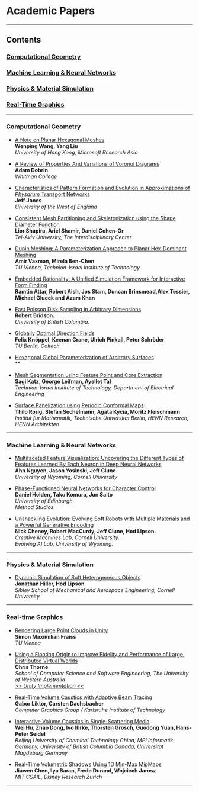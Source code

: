 Academic Papers
======
---
## Contents
### [Computational Geometry](https://github.com/GeorgeAdamon/ModernComputerGraphicsResources/blob/master/Categories/Publications/Academic%20Papers.md#computational-geometry-1)
### [Machine Learning & Neural Networks](https://github.com/GeorgeAdamon/ModernComputerGraphicsResources/blob/master/Categories/Publications/Academic%20Papers.md#machine-learning--neural-networks-1)
### [Physics & Material Simulation](https://github.com/GeorgeAdamon/ModernComputerGraphicsResources/blob/master/Categories/Publications/Academic%20Papers.md#physics--material-simulation-1)
### [Real-Time Graphics](https://github.com/GeorgeAdamon/ModernComputerGraphicsResources/blob/master/Categories/Publications/Academic%20Papers.md#real-time-graphics-1)

---

### Computational Geometry
* [A Note on Planar Hexagonal Meshes](https://www.microsoft.com/en-us/research/wp-content/uploads/2016/12/A-Note-on-Planar-Hexagonal-Meshes.pdf)<br/>**Wenping Wang, Yang Liu**<br/>_University of Hong Kong, Microsoft Research Asia_

* [A Review of Properties And Variations of Voronoi Diagrams](https://www.whitman.edu/Documents/Academics/Mathematics/dobrinat.pdf)<br/>**Adam Dobrin**<br/>_Whitman College_

* [Characteristics of Pattern Formation and Evolution in Approximations of _Physarum_ Transport Networks](http://eprints.uwe.ac.uk/15260/1/artl.2010.16.2.pdf)<br/>**Jeff Jones**<br/>_University of the West of England_

* [Consistent Mesh Partitioning and Skeletonization using the Shape Diameter Function](http://www.cs.jhu.edu/~misha/ReadingSeminar/Papers/Shapira08.pdf)<br/>**Lior Shapira, Ariel Shamir, Daniel Cohen-Or**<br/>_Tel-Aviv University, The Interdisciplinary Center_

* [Dupin Meshing: A Parameterization Approach to Planar Hex-Dominant Meshing](http://www.staff.science.uu.nl/~vaxma001/paphdm.pdf)<br/>**Amir Vaxman, Mirela Ben-Chen**<br/>_TU Vienna, Technion–Israel Institute of Technology_

* [Embedded Rationality: A Unified Simulation Framework for Interactive Form Finding](https://d2f99xq7vri1nk.cloudfront.net/legacy_app_files/pdf/complexconstraint_Published_Version.pdf)<br/>**Ramtin Attar, Robert Aish, Jos Stam, Duncan Brinsmead,Alex Tessier, Michael Glueck and Azam Khan**

* [Fast Poisson Disk Sampling in Arbitrary Dimensions](https://www.cct.lsu.edu/~fharhad/ganbatte/siggraph2007/CD2/content/sketches/0250.pdf)<br/>**Robert Bridson.**<br/>_University of British Columbia._

* [Globally Optimal Direction Fields](https://www.cs.cmu.edu/~kmcrane/Projects/GloballyOptimalDirectionFields/paper.pdf)<br/>**Felix Knöppel, Keenan Crane, Ulrich Pinkall, Peter Schröder**<br/>_TU Berlin, Caltech_

* [Hexagonal Global Parameterization of Arbitrary Surfaces](https://web.engr.oregonstate.edu/~zhange/images/HexParam.pdf)<br/>**
* [Mesh Segmentation using Feature Point and Core Extraction](http://webee.technion.ac.il/~ayellet/Ps/KatzLeifmanTal.pdf)<br/>**Sagi Katz, George Leifman, Ayellet Tal**<br/>_Technion-Israel Institute of Technology, Department of Electrical Engineering_

* [Surface Panelization using Periodic Conformal Maps](http://sechel.de/publications/AAG2014Periodic.pdf)<br/>**Thilo Rorig, Stefan Sechelmann, Agata Kycia, Moritz Fleischmann**<br/>_Institut fur Mathematik, Technische Universitat Berlin, HENN Research, HENN Architekten_

---

### Machine Learning & Neural Networks
* [Multifaceted Feature Visualization: Uncovering the Different Types of Features Learned By Each Neuron in Deep Neural Networks](https://arxiv.org/pdf/1602.03616.pdf)<br/>**Ahn Nguyen, Jason Yosinski, Jeff Clune**<br/>_University of Wyoming, Cornell University_

* [Phase-Functioned Neural Networks for Character Control](http://theorangeduck.com/media/uploads/other_stuff/phasefunction.pdf)<br/>**Daniel Holden, Taku Komura, Jun Saito**<br/>_University of Edinburgh.<br/>Method Studios._

* [Unshackling Evolution: Evolving Soft Robots with Multiple Materials and a Powerful Generative Encoding](http://jeffclune.com/publications/2013_Softbots_GECCO.pdf)<br/>**Nick Cheney, Robert MacCurdy, Jeff Clune, Hod Lipson.**<br/>_Creative Machines Lab, Cornell University.<br/>Evolving AI Lab, University of Wyoming._

---

### Physics & Material Simulation
* [Dynamic Simulation of Soft Heterogeneous Objects](https://arxiv.org/pdf/1212.2845v1.pdf)<br/>**Jonathan Hiller, Hod Lipson**<br/>_Sibley School of Mechanical and Aerospace Engineering, Cornell University_

---

### Real-time Graphics
* [Rendering Large Point Clouds in Unity](https://www.cg.tuwien.ac.at/research/publications/2017/FRAISS-2017-PCU/FRAISS-2017-PCU-thesis.pdf)<br/>**Simon Maximilian Fraiss**<br/>_TU Vienna_

* [Using a Floating Origin to Improve Fidelity and Performance of Large, Distributed Virtual Worlds](http://citeseerx.ist.psu.edu/viewdoc/download?doi=10.1.1.471.7201&rep=rep1&type=pdf)<br/>**Chris Thorne**<br/>_School of Computer Science and Software Engineering, The University of Western Australia_<br/>[_>> Unity Implementation <<_](http://wiki.unity3d.com/index.php?title=Floating_Origin)

* [Real-Time Volume Caustics with Adaptive Beam Tracing](https://cg.ivd.kit.edu/downloads/VolumeCaustics_Preprint.pdf)<br/>**Gabor Liktor, Carsten Dachsbacher**<br/>_Computer Graphics Group / Karlsruhe Institute of Technology_

* [Interactive Volume Caustics in Single-Scattering Media](https://sci-hub.tw/http://dx.doi.org/10.1145/1730804.1730822)<br/>**Wei Hu, Zhao Dong, Ivo Ihrke, Thorsten Grosch, Guodong Yuan, Hans-Peter Seidel**<br/>_Beijing University of Chemical Technology China, MPI Informatik Germany, University of British Columbia Canada, Universitat Magdeburg Germany_

* [Real-Time Volumetric Shadows Using 1D Min-Max MipMaps](http://groups.csail.mit.edu/graphics/mmvs/mmvs.pdf)<br/>**Jiawen Chen,Ilya Baran, Fredo Durand, Wojciech Jarosz**<br/>_MIT CSAIL, Disney Research Zurich_

---



